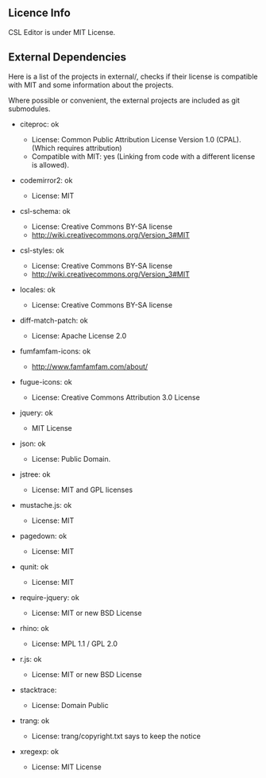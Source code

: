 ## Licence Info

CSL Editor is under MIT License.

## External Dependencies

Here is a list of the projects in external/, checks if their license is compatible with MIT and some
information about the projects.

Where possible or convenient, the external projects are included as git submodules.

* citeproc: ok
   - License: Common Public Attribution License Version 1.0 (CPAL). (Which requires attribution)
   - Compatible with MIT: yes (Linking from code with a different license is allowed).

* codemirror2: ok
   - License: MIT

* csl-schema: ok
   - License: Creative Commons BY-SA license
   - http://wiki.creativecommons.org/Version_3#MIT

* csl-styles: ok
   - License: Creative Commons BY-SA license
   - http://wiki.creativecommons.org/Version_3#MIT

* locales: ok
   - License: Creative Commons BY-SA license

* diff-match-patch: ok
   - License: Apache License 2.0

* fumfamfam-icons: ok
   - http://www.famfamfam.com/about/

* fugue-icons: ok
   - License: Creative Commons Attribution 3.0 License

* jquery: ok
   - MIT License

* json: ok
   - License: Public Domain.

* jstree: ok
   - License: MIT and GPL licenses

* mustache.js: ok
   - License: MIT

* pagedown: ok
   - License: MIT

* qunit: ok
   - License: MIT

* require-jquery: ok
   - License: MIT or new BSD License

* rhino: ok
   - License: MPL 1.1 / GPL 2.0

* r.js: ok
   - License: MIT or new BSD License

* stacktrace:
   - License: Domain Public

* trang: ok
   - License: trang/copyright.txt says to keep the notice

* xregexp: ok
   - License: MIT License

